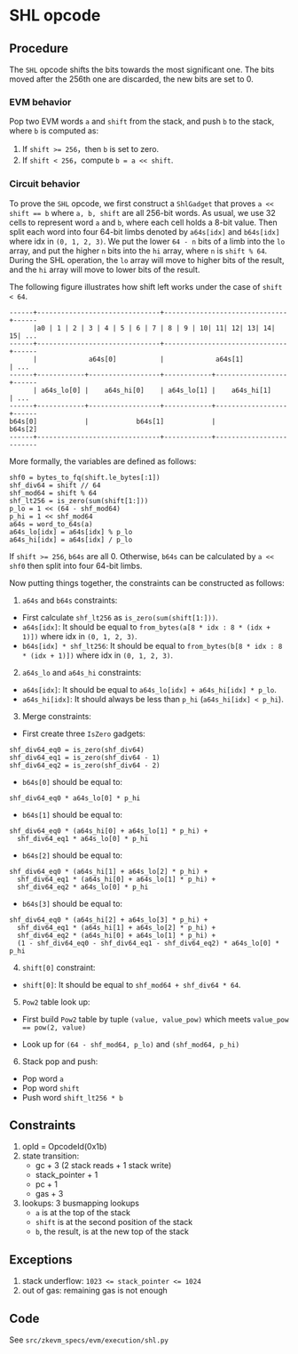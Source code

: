 # SHL opcode

## Procedure

The `SHL` opcode shifts the bits towards the most significant one. The bits moved after the 256th one are discarded, the new bits are set to 0.

### EVM behavior

Pop two EVM words `a` and `shift` from the stack, and push `b` to the stack, where `b` is computed as:

1. If `shift >= 256`，then `b` is set to zero.
2. If `shift < 256`，compute `b = a << shift`.

### Circuit behavior

To prove the `SHL` opcode, we first construct a `ShlGadget` that proves `a << shift == b` where `a, b, shift` are all 256-bit words.
As usual, we use 32 cells to represent word `a` and `b`, where each cell holds a 8-bit value. Then split each word into four 64-bit limbs denoted by `a64s[idx]` and `b64s[idx]` where idx in `(0, 1, 2, 3)`.
We put the lower `64 - n` bits of a limb into the `lo` array, and put the higher `n` bits into the `hi` array, where `n` is `shift % 64`. During the SHL operation, the `lo` array will move to higher bits of the result, and the `hi` array will move to lower bits of the result.

The following figure illustrates how shift left works under the case of `shift < 64`.

```
------+-------------------------------+-------------------------------+------
      |a0 | 1 | 2 | 3 | 4 | 5 | 6 | 7 | 8 | 9 | 10| 11| 12| 13| 14| 15| ...
------+-------------------------------+-------------------------------+------
      |             a64s[0]           |             a64s[1]           | ...
------+------------+------------------+------------+------------------+------
      | a64s_lo[0] |    a64s_hi[0]    | a64s_lo[1] |    a64s_hi[1]    | ...
------+------------+------------------+------------+------------------+------
b64s[0]            |            b64s[1]            |            b64s[2]
------+-------------------------------+------------+-------------------------
```

More formally, the variables are defined as follows:

```
shf0 = bytes_to_fq(shift.le_bytes[:1])
shf_div64 = shift // 64
shf_mod64 = shift % 64
shf_lt256 = is_zero(sum(shift[1:]))
p_lo = 1 << (64 - shf_mod64)
p_hi = 1 << shf_mod64
a64s = word_to_64s(a)
a64s_lo[idx] = a64s[idx] % p_lo
a64s_hi[idx] = a64s[idx] / p_lo
```

If `shift >= 256`, `b64s` are all 0. Otherwise, `b64s` can be calculated by `a << shf0` then split into four 64-bit limbs.

Now putting things together, the constraints can be constructed as follows:

1. `a64s` and `b64s` constraints:

* First calculate `shf_lt256` as `is_zero(sum(shift[1:]))`.
* `a64s[idx]`: It should be equal to `from_bytes(a[8 * idx : 8 * (idx + 1)])` where idx in `(0, 1, 2, 3)`.
* `b64s[idx] * shf_lt256`: It should be equal to `from_bytes(b[8 * idx : 8 * (idx + 1)])` where idx in `(0, 1, 2, 3)`.

2. `a64s_lo` and `a64s_hi` constraints:

* `a64s[idx]`: It should be equal to `a64s_lo[idx] + a64s_hi[idx] * p_lo`.
* `a64s_hi[idx]`: It should always be less than `p_hi` (`a64s_hi[idx] < p_hi`).

3. Merge constraints:

* First create three `IsZero` gadgets:
```
shf_div64_eq0 = is_zero(shf_div64)
shf_div64_eq1 = is_zero(shf_div64 - 1)
shf_div64_eq2 = is_zero(shf_div64 - 2)
```

* `b64s[0]` should be equal to:
```
shf_div64_eq0 * a64s_lo[0] * p_hi
```

* `b64s[1]` should be equal to:
```
shf_div64_eq0 * (a64s_hi[0] + a64s_lo[1] * p_hi) +
  shf_div64_eq1 * a64s_lo[0] * p_hi
```

* `b64s[2]` should be equal to:
```
shf_div64_eq0 * (a64s_hi[1] + a64s_lo[2] * p_hi) +
  shf_div64_eq1 * (a64s_hi[0] + a64s_lo[1] * p_hi) +
  shf_div64_eq2 * a64s_lo[0] * p_hi
```

* `b64s[3]` should be equal to:
```
shf_div64_eq0 * (a64s_hi[2] + a64s_lo[3] * p_hi) +
  shf_div64_eq1 * (a64s_hi[1] + a64s_lo[2] * p_hi) +
  shf_div64_eq2 * (a64s_hi[0] + a64s_lo[1] * p_hi) +
  (1 - shf_div64_eq0 - shf_div64_eq1 - shf_div64_eq2) * a64s_lo[0] * p_hi
```

4. `shift[0]` constraint:

* `shift[0]`: It should be equal to `shf_mod64 + shf_div64 * 64`.

5. `Pow2` table look up:

* First build `Pow2` table by tuple `(value, value_pow)` which meets `value_pow == pow(2, value)`

* Look up for `(64 - shf_mod64, p_lo)` and `(shf_mod64, p_hi)`

6. Stack pop and push:

* Pop word `a`
* Pop word `shift`
* Push word `shift_lt256 * b`

## Constraints

1. opId = OpcodeId(0x1b)
2. state transition:
   - gc + 3 (2 stack reads + 1 stack write)
   - stack\_pointer + 1
   - pc + 1
   - gas + 3
3. lookups: 3 busmapping lookups
   - `a` is at the top of the stack
   - `shift` is at the second position of the stack
   - `b`, the result, is at the new top of the stack

## Exceptions

1. stack underflow: `1023 <= stack_pointer <= 1024`
2. out of gas: remaining gas is not enough

## Code

See `src/zkevm_specs/evm/execution/shl.py`
